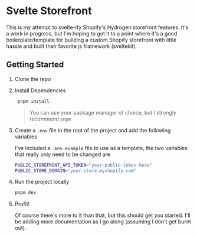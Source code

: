 # Svelte Storefront

This is my attempt to svelte-ify Shopify's Hydrogen storefront features. It's a work in progress, but I'm hoping to get it to a point where it's a good boilerplate/template for building a custom Shopify storefront with little hassle and built their favorite js framework (sveltekit).

## Getting Started

1. Clone the repo
2. Install Dependencies

   ```bash
    pnpm install
   ```

   > You can use your package manager of choice, but I strongly recommend `pnpm`

3. Create a `.env` file in the root of the project and add the following variables

   I've included a `.env.example` file to use as a template, the two variables that really only need to be changed are

   ```bash
   PUBLIC_STOREFRONT_API_TOKEN="your-public-token-here"
   PUBLIC_STORE_DOMAIN="your-store.myshopify.com"
   ```

4. Run the project locally

   ```bash
   pnpm dev
   ```

5. Profit!

   Of course there's more to it than that, but this should get you started. I'll be adding more documentation as I go along (assuming I don't get burnt out).
